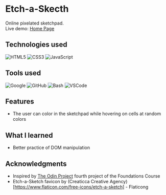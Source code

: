 # Etch-a-Skecth

Online pixelated sketchpad. <br>
Live demo: [Home Page](https://krssclaire.github.io/etch-a-sketch)


## Technologies used

![HTML5](https://img.shields.io/badge/html5-%23E34F26.svg?style=for-the-badge&logo=html5&logoColor=white)
![CSS3](https://img.shields.io/badge/css3-%231572B6.svg?style=for-the-badge&logo=css3&logoColor=white)
![JavaScript](https://img.shields.io/badge/javascript-%23323330.svg?style=for-the-badge&logo=javascript&logoColor=%23F7DF1E)


## Tools used

![Google](https://img.shields.io/badge/google-4285F4?style=for-the-badge&logo=google&logoColor=white)
![GitHub](https://img.shields.io/badge/GitHub-100000?style=for-the-badge&logo=github&logoColor=white)
![Bash](https://img.shields.io/badge/Bash-%23121011.svg?style=for-the-badge&logo=gnu-bash&logoColor=white)
![VSCode](https://img.shields.io/badge/VSCode-0078d7.svg?style=for-the-badge&logo=visual-studio-code&logoColor=white)


## Features

* The user can color in the sketchpad while hovering on cells at random colors


## What I learned

* Better practice of DOM manipulation


## Acknowledgments

* Inspired by [The Odin Project](https://www.theodinproject.com) fourth project of the Foundations Course
* Etch-a-Sketch favicon by (Creaticca Creative Agency)[https://www.flaticon.com/free-icons/etch-a-sketch] - Flaticong